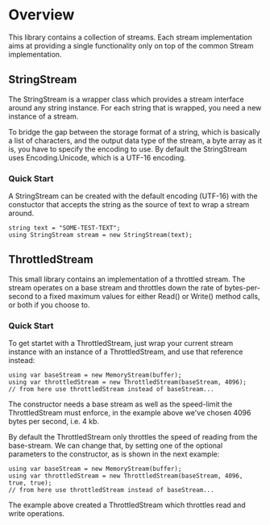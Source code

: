 
# Overview

This library contains a collection of streams. Each stream implementation
aims at providing a single functionality only on top of the common Stream
implementation.



## StringStream

The StringStream is a wrapper class which provides a stream interface around
any string instance. For each string that is wrapped, you need a new instance
of a stream.

To bridge the gap between the storage format of a string, which is basically
a list of characters, and the output data type of the stream, a byte array
as it is, you have to specify the encoding to use. By default the StringStream
uses Encoding.Unicode, which is a UTF-16 encoding.

### Quick Start

A StringStream can be created with the default encoding (UTF-16) with the
constuctor that accepts the string as the source of text to wrap a stream
around.

```
string text = "SOME-TEST-TEXT";
using StringStream stream = new StringStream(text);
```


## ThrottledStream

This small library contains an implementation of a throttled stream.
The stream operates on a base stream and throttles down the rate of
bytes-per-second to a fixed maximum values for either Read() or Write()
method calls, or both if you choose to.

### Quick Start

To get startet with a ThrottledStream, just wrap your current stream
instance with an instance of a ThrottledStream, and use that reference
instead:

```
using var baseStream = new MemoryStream(buffer);
using var throttledStream = new ThrottledStream(baseStream, 4096);
// from here use throttledStream instead of baseStream...
```

The constructor needs a base stream as well as the speed-limit the
ThrottledStream must enforce, in the example above we've chosen 4096
bytes per second, i.e. 4 kb.

By default the ThrottledStream only throttles the speed of reading
from the base-stream. We can change that, by setting one of the optional
parameters to the constructor, as is shown in the next example:

```
using var baseStream = new MemoryStream(buffer);
using var throttledStream = new ThrottledStream(baseStream, 4096, true, true);
// from here use throttledStream instead of baseStream...
```

The example above created a ThrottledStream which throttles read and
write operations.


